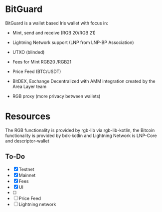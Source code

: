 # BitGuard

BitGuard is a wallet based Iris wallet with focus in:

- Mint, send and receive (RGB 20/RGB 21)

- Lightning Network support (LNP from LNP-BP Association)

- UTXO (blinded)

- Fees for Mint RGB20 /RGB21

- Price Feed (BTC/USDT)

- BitDEX, Exchange Decentralized with AMM integration created by the Area Layer team

- RGB proxy (more privacy between wallets)

# Resources

The RGB functionality is provided by rgb-lib via rgb-lib-kotlin, the
Bitcoin functionality is provided by bdk-kotlin and Lightning Network is LNP-Core and descriptor-wallet

## To-Do

- [x] Testnet
- [x] Mainnet
- [x] Fees
- [x] UI 
- [ ] 
- [ ] Price Feed
- [ ] Lightning network 
